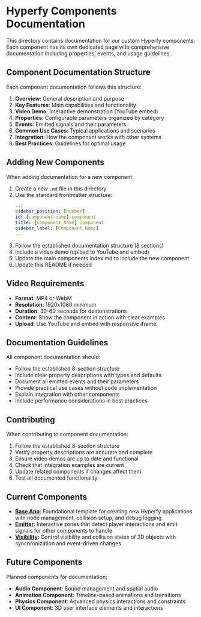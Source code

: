 # Hyperfy Components Documentation

This directory contains documentation for our custom Hyperfy components. Each component has its own dedicated page with comprehensive documentation including properties, events, and usage guidelines.

## Component Documentation Structure

Each component documentation follows this structure:

1. **Overview**: General description and purpose
2. **Key Features**: Main capabilities and functionality
3. **Video Demo**: Interactive demonstration (YouTube embed)
4. **Properties**: Configurable parameters organized by category
5. **Events**: Emitted signals and their parameters
6. **Common Use Cases**: Typical applications and scenarios
7. **Integration**: How the component works with other systems
8. **Best Practices**: Guidelines for optimal usage

## Adding New Components

When adding documentation for a new component:

1. Create a new `.md` file in this directory
2. Use the standard frontmatter structure:
   ```yaml
   ---
   sidebar_position: [number]
   id: [component-name]-component
   title: [Component Name] Component
   sidebar_label: [Component Name]
   ---
   ```
3. Follow the established documentation structure (8 sections)
4. Include a video demo (upload to YouTube and embed)
5. Update the main components index.md to include the new component
6. Update this README if needed

## Video Requirements

- **Format**: MP4 or WebM
- **Resolution**: 1920x1080 minimum
- **Duration**: 30-60 seconds for demonstrations
- **Content**: Show the component in action with clear examples
- **Upload**: Use YouTube and embed with responsive iframe

## Documentation Guidelines

All component documentation should:

- Follow the established 8-section structure
- Include clear property descriptions with types and defaults
- Document all emitted events and their parameters
- Provide practical use cases without code implementation
- Explain integration with other components
- Include performance considerations in best practices

## Contributing

When contributing to component documentation:

1. Follow the established 8-section structure
2. Verify property descriptions are accurate and complete
3. Ensure video demos are up to date and functional
4. Check that integration examples are current
5. Update related components if changes affect them
6. Test all documented functionality

## Current Components

- **[Base App](base-app)**: Foundational template for creating new Hyperfy applications with node management, collision setup, and debug logging
- **[Emitter](emitter)**: Interactive zones that detect player interactions and emit signals for other components to handle
- **[Visibility](visibility)**: Control visibility and collision states of 3D objects with synchronization and event-driven changes

## Future Components

Planned components for documentation:

- **Audio Component**: Sound management and spatial audio
- **Animation Component**: Timeline-based animations and transitions
- **Physics Component**: Advanced physics interactions and constraints
- **UI Component**: 3D user interface elements and interactions
